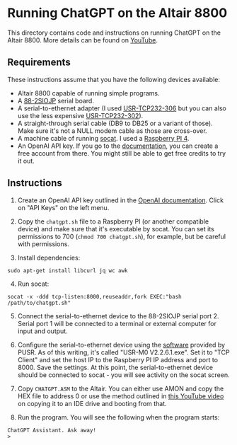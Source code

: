 # Running ChatGPT on the Altair 8800

This directory contains code and instructions on running ChatGPT on the Altair 8800. More details can be found on [YouTube](https://www.youtube.com/watch?v=d6jKWQAkzLc).

## Requirements

These instructions assume that you have the following devices available:
* Altair 8800 capable of running simple programs.
* A [88-2SIOJP](https://deramp.com/2SIOJP.html) serial board.
* A serial-to-ethernet adapter (I used [USR-TCP232-306](https://amzn.to/3IB4uJh) but you can also use the less expensive [USR-TCP232-302](https://amzn.to/4adqvcR)).
* A straight-through serial cable (DB9 to DB25 or a variant of those). Make sure it's not a NULL modem cable as those are cross-over.
* A machine cable of running [socat](https://www.redhat.com/sysadmin/getting-started-socat). I used a [Raspberry PI 4](https://amzn.to/48SAHGx).
* An OpenAI API key. If you go to the [documentation](https://platform.openai.com/docs/overview), you can create a free account from there. You might still be able to get free credits to try it out.

## Instructions

1. Create an OpenAI API key outlined in the [OpenAI documentation](https://platform.openai.com/docs/overview). Click on "API Keys" on the left menu.

2. Copy the `chatgpt.sh` file to a Raspberry PI (or another compatible device) and make sure that it's executable by socat. You can set its permissions to 700 (`chmod 700 chatgpt.sh`), for example, but be careful with permissions.

3. Install dependencies:

```
sudo apt-get install libcurl jq wc awk
```

4. Run socat:

```
socat -x -ddd tcp-listen:8000,reuseaddr,fork EXEC:"bash /path/to/chatgpt.sh"
```

5. Connect the serial-to-ethernet device to the 88-2SIOJP serial port 2. Serial port 1 will be connected to a terminal or external computer for input and output.

6. Configure the serial-to-ethernet device using the [software](https://www.pusr.com/support/downloads) provided by PUSR. As of this writing, it's called "USR-M0 V2.2.6.1.exe". Set it to "TCP Client" and set the host IP to the Raspberry PI IP address and port to 8000. Save the settings. At this point, the serial-to-ethernet device should be connected to socat - you will see activity on the socat screen.

7. Copy `CHATGPT.ASM` to the Altair. You can either use AMON and copy the HEX file to address 0 or use the method outlined in [this YouTube video](https://www.youtube.com/watch?v=lt8m1Byoukw) on copying it to an IDE drive and booting from that.

8. Run the program. You will see the following when the program starts:

```
ChatGPT Assistant. Ask away!
>
```
